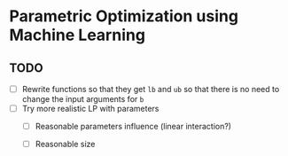 # Parametric Optimization using Machine Learning


## TODO

- [ ] Rewrite functions so that they get `lb` and `ub` so that there is no need to change the input arguments for `b`
- [ ] Try more realistic LP with parameters
  - [ ] Reasonable parameters influence (linear interaction?)
  - [ ] Reasonable size

